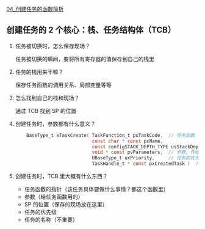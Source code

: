 [04_创建任务的函数简析](https://www.bilibili.com/video/BV1Ar4y1C7En?vd_source=5d9c7e3bfd7a01902b0da55d15722564&spm_id_from=333.788.player.switch&p=5)



## 创建任务的 2 个核心：栈、任务结构体（TCB）

1. 任务被切换时，怎么保存现场？

   任务被切换的瞬间，要将所有寄存器的值保存到自己的栈里

2. 任务的栈用来干嘛？

   保存任务函数的调用关系、局部变量等等

3. 怎么找到自己的栈和现场？

   通过 TCB 找到 SP 的位置

4. 创建任务时，参数都有什么意义？

   ```c
       BaseType_t xTaskCreate( TaskFunction_t pxTaskCode,  // 任务函数
                               const char * const pcName,  
                               const configSTACK_DEPTH_TYPE usStackDepth,  // 任务栈的深度（大小），配合 malloc
                               void * const pvParameters,  // 参数，传给任务函数用的
                               UBaseType_t uxPriority,     // 任务的优先级
                               TaskHandle_t * const pxCreatedTask )  // TCB 结构体，这是一个出参，同时也是任务句柄
   ```

5. 创建任务时，TCB 里大概有什么东西？

   - 任务函数的指针（该任务具体要做什么事情？都这个函数里）
   - 参数（给任务函数用的）
   - SP 的位置（保存的现场放在这里）
   - 任务的优先级
   - 任务的名称（不重要）

